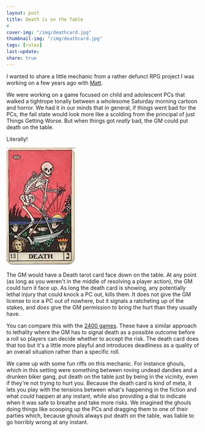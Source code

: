 ```yaml
---
layout: post
title: Death is on the Table  
#
cover-img: "/img/deathcard.jpg"
thumbnail-img: "/img/deathcard.jpg"
tags: [rules]
last-update: 
share: true
---
```

I wanted to share a little mechanic from a rather defunct RPG project I was working on a few years ago with [Matt](https://hexculture.com/).

We were working on a game focused on child and adolescent PCs that walked a tightrope tonally between a wholesome Saturday morning cartoon and horror. We had it in our minds that in general, if things went bad for the PCs, the fail state would look more like a scolding from the principal of just Things Getting Worse. But when things got *really* bad, the GM could put death on the table.

Literally!

![Death tarot card](../img/deathcard.jpg)

The GM would have a Death tarot card face down on the table. At any point (as long as you weren't in the middle of resolving a player action), the GM could turn it face up. As long the death card is showing, any potentially lethal injury that could knock a PC out, kills them. It does not give the GM license to ice a PC out of nowhere, but it signals a ratcheting up of the stakes, and _does_ give the GM permission to bring the hurt than they usually have.

You can compare this with the [2400 games](https://jasontocci.itch.io/2400). These have a similar approach to lethality where the GM has to signal death as a possible outcome before a roll so players can decide whether to accept the risk. The death card does that too but it's a little more playful and introduces deadliness as a quality of an overall situation rather than a specific roll.

We came up with some fun riffs on this mechanic. For instance ghouls, which in this setting were something between roving undead dandies and a drunken biker gang, put death on the table just by being in the vicinity, even if they're not trying to hurt you. Because the death card is kind of meta, it lets you play with the tensions between what's happening in the fiction and what _could_ happen at any instant, while also providing a dial to indicate when it was safe to breathe and take more risks. We imagined the ghouls doing things like scooping up the PCs and dragging them to one of their parties which, because ghouls always put death on the table, was liable to go horribly wrong at any instant.